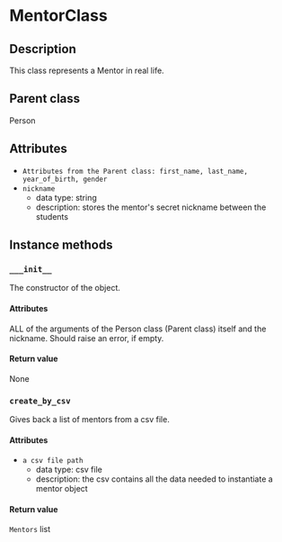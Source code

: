 # MentorClass

## Description
This class represents a Mentor in real life.

## Parent class
Person

## Attributes

* ```Attributes from the Parent class: first_name, last_name, year_of_birth, gender```
* ```nickname```
  * data type: string
  * description: stores the mentor's secret nickname between the students

## Instance methods

### ```___init__```
The constructor of the object.

#### Attributes
ALL of the arguments of the Person class (Parent class) itself and the nickname.
Should raise an error, if empty.

#### Return value
None

### ```create_by_csv```

Gives back a list of mentors from a csv file.
#### Attributes
* ```a csv file path```
  * data type: csv file
  * description: the csv contains all the data needed to instantiate a mentor object

#### Return value
```Mentors``` list 